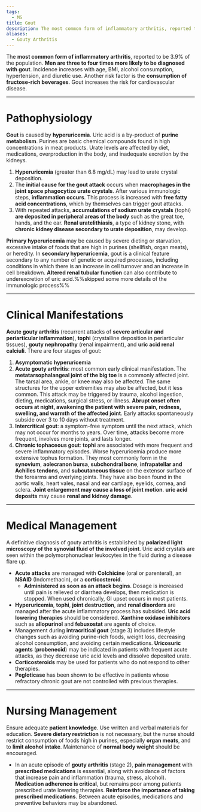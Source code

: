 ```yaml
---
tags:
  - MS
title: Gout
description: The most common form of inflammatory arthritis, reported to be 3.9% of the population. Men are three to four times more likely to be diagnosed with gout. Incidence increases with age, BMI, alcohol consumption, hypertension, and diuretic use.
aliases:
  - Gouty Arthritis
---
```

The **most common form of inflammatory arthritis**, reported to be 3.9% of the population. **Men are three to four times more likely to be diagnosed with gout**. Incidence increases with age, BMI, alcohol consumption, hypertension, and diuretic use. Another risk factor is the **consumption of fructose-rich beverages**. Gout increases the risk for cardiovascular disease.
___
# Pathophysiology
**Gout** is caused by **hyperuricemia**. Uric acid is a by-product of **purine metabolism**. Purines are basic chemical compounds found in high concentrations in meat products. Urate levels are affected by diet, medications, overproduction in the body, and inadequate excretion by the kidneys.
1. **Hyperuricemia** (greater than 6.8 mg/dL) may lead to urate crystal deposition.
2. The **initial cause for the gout attack** occurs when **macrophages in the joint space phagocytize urate crystals**. After various immunologic steps, **inflammation occurs**. This process is increased with **free fatty acid concentrations**, which by themselves can trigger gout attacks.
3. With repeated attacks, **accumulations of sodium urate crystals** (tophi) **are deposited in peripheral areas of the body** such as the great toe, hands, and the ear. **Renal uratelithiasis**, a type of kidney stone, with **chronic kidney disease secondary to urate deposition**, may develop.

**Primary hyperuricemia** may be caused by severe dieting or starvation, excessive intake of foods that are high in purines (shellfish, organ meats), or heredity. In **secondary hyperuricemia**, gout is a clinical feature secondary to any number of genetic or acquired processes, including conditions in which there is an increase in cell turnover and an increase in cell breakdown. **Altered renal tubular function** can also contribute to underexcretion of uric acid.%%skipped some more details of the immunologic process%%
___
# Clinical Manifestations
**Acute gouty arthritis** (recurrent attacks of **severe articular and periarticular inflammation**), **tophi** (crystalline deposition in periarticular tissues), **gouty nephropathy** (renal impairment), and **uric acid renal calciuli**. There are four stages of gout:
1. **Asymptomatic hyperuricemia**
2. **Acute gouty arthritis**: most common early clinical manifestation. The **metatarsophalangeal joint of the big toe** is a commonly affected joint. The tarsal area, ankle, or knee may also be affected. The same structures for the upper extremities may also be affected, but it less common. This attack may be triggered by trauma, alcohol ingestion, dieting, medications, surgical stress, or illness. **Abrupt onset often occurs at night, awakening the patient with severe pain, redness, swelling, and warmth of the affected joint**. Early attacks spontaneously subside over 3 to 10 days without treatment.
3. **Intercritical gout**: a symptom-free symptom until the next attack, which may not occur for months to years. Over time, attacks become more frequent, involves more joints, and lasts longer.
4. **Chronic tophaceous gout**: **tophi** are associated with more frequent and severe inflammatory episodes. Worse hyperuricemia produce more extensive tophus formation. They most commonly form in the **synovium**, **aolecranon bursa**, **subchondral bone**, **infrapatellar and Achilles tendons**, and **subcutaneous tissue** on the extensor surface of the forearms and overlying joints. They have also been found in the aortic walls, heart vales, nasal and ear cartilage, eyelids, cornea, and sclera. **Joint enlargement may cause a loss of joint motion**. **uric acid deposits** may cause **renal and kidney damage**.
___
# Medical Management
A definitive diagnosis of gouty arthritis is established by **polarized light microscopy of the synovial fluid of the involved joint**. Uric acid crystals are seen within the polymorphonuclear leukocytes in the fluid during a disease flare up.
- **Acute attacks** are managed with **Colchicine** (oral or parenteral), an **NSAID** (Indomethacin), or a **corticosteroid**.
	- **Administered as soon as an attack begins**. Dosage is increased until pain is relieved or diarrhea develops, then medication is stopped. When used chronically, GI upset occurs in most patients.
- **Hyperuricemia**, **tophi**, **joint destruction**, and **renal disorders** are managed after the acute inflammatory process has subsided. **Uric acid lowering therapies** should be considered. **Xanthine oxidase inhibitors** such as **allopurinol** and **febuxostat** are agents of choice.
- Management during **intracritical gout** (stage 3) includes lifestyle changes such as avoiding purine-rich foods, weight loss, decreasing alcohol consumption, and avoiding certain medications. **Uricosuric agents** (**probenecid**) may be indicated in patients with frequent acute attacks, as they decrease uric acid levels and dissolve deposited urate.
- **Corticosteroids** may be used for patients who do not respond to other therapies.
- **Pegloticase** has been shown to be effective in patients whose refractory chronic gout are not controlled with previous therapies.
___
# Nursing Management
Ensure adequate **patient knowledge**. Use written and verbal materials for education. **Severe dietary restriction** is not necessary, but the nurse should restrict consumption of foods high in purines, especially **organ meats**, and to **limit alcohol intake**. Maintenance of **normal body weight** should be encouraged.
- In an acute episode of **gouty arthritis** (stage 2), **pain management** with **prescribed medications** is essential, along with avoidance of factors that increase pain and inflammation (trauma, stress, alcohol). **Medication adherence is critical**, but remains poor among patients prescribed urate lowering therapies. **Reinforce the importance of taking prescribed medications**. Between acute episodes, medications and preventive behaviors may be abandoned.